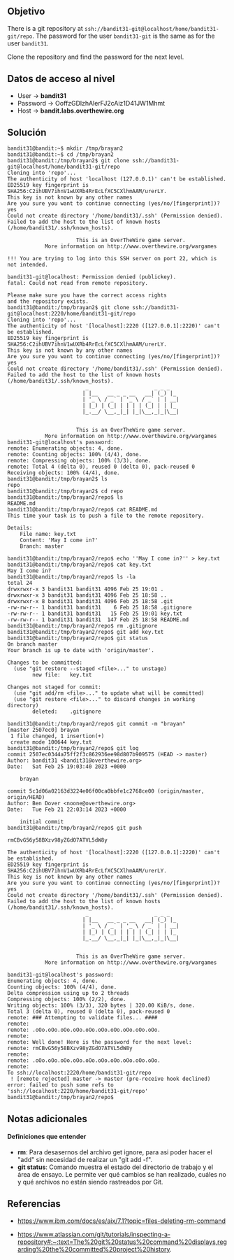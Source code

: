 ## Objetivo

There is a git repository at `ssh://bandit31-git@localhost/home/bandit31-git/repo`. The password for the user `bandit31-git` is the same as for the user `bandit31`.

Clone the repository and find the password for the next level.

## Datos de acceso al nivel

-   User -> **bandit31**
-   Password -> OoffzGDlzhAlerFJ2cAiz1D41JW1Mhmt
-   Host -> **bandit.labs.overthewire.org**

## Solución
```
bandit31@bandit:~$ mkdir /tmp/brayan2
bandit31@bandit:~$ cd /tmp/brayan2
bandit31@bandit:/tmp/brayan2$ git clone ssh://bandit31-git@localhost/home/bandit31-git/repo
Cloning into 'repo'...
The authenticity of host 'localhost (127.0.0.1)' can't be established.
ED25519 key fingerprint is SHA256:C2ihUBV7ihnV1wUXRb4RrEcLfXC5CXlhmAAM/urerLY.
This key is not known by any other names
Are you sure you want to continue connecting (yes/no/[fingerprint])? yes
Could not create directory '/home/bandit31/.ssh' (Permission denied).
Failed to add the host to the list of known hosts (/home/bandit31/.ssh/known_hosts).

                      This is an OverTheWire game server.
            More information on http://www.overthewire.org/wargames

!!! You are trying to log into this SSH server on port 22, which is not intended.

bandit31-git@localhost: Permission denied (publickey).
fatal: Could not read from remote repository.

Please make sure you have the correct access rights
and the repository exists.
bandit31@bandit:/tmp/brayan2$ git clone ssh://bandit31-git@localhost:2220/home/bandit31-git/repo
Cloning into 'repo'...
The authenticity of host '[localhost]:2220 ([127.0.0.1]:2220)' can't be established.
ED25519 key fingerprint is SHA256:C2ihUBV7ihnV1wUXRb4RrEcLfXC5CXlhmAAM/urerLY.
This key is not known by any other names
Are you sure you want to continue connecting (yes/no/[fingerprint])? yes
Could not create directory '/home/bandit31/.ssh' (Permission denied).
Failed to add the host to the list of known hosts (/home/bandit31/.ssh/known_hosts).
                         _                     _ _ _
                        | |__   __ _ _ __   __| (_) |_
                        | '_ \ / _` | '_ \ / _` | | __|
                        | |_) | (_| | | | | (_| | | |_
                        |_.__/ \__,_|_| |_|\__,_|_|\__|


                      This is an OverTheWire game server.
            More information on http://www.overthewire.org/wargames
bandit31-git@localhost's password:
remote: Enumerating objects: 4, done.
remote: Counting objects: 100% (4/4), done.
remote: Compressing objects: 100% (3/3), done.
remote: Total 4 (delta 0), reused 0 (delta 0), pack-reused 0
Receiving objects: 100% (4/4), done.
bandit31@bandit:/tmp/brayan2$ ls
repo
bandit31@bandit:/tmp/brayan2$ cd repo
bandit31@bandit:/tmp/brayan2/repo$ ls
README.md
bandit31@bandit:/tmp/brayan2/repo$ cat README.md
This time your task is to push a file to the remote repository.

Details:
    File name: key.txt
    Content: 'May I come in?'
    Branch: master

bandit31@bandit:/tmp/brayan2/repo$ echo ''May I come in?'' > key.txt
bandit31@bandit:/tmp/brayan2/repo$ cat key.txt
May I come in?
bandit31@bandit:/tmp/brayan2/repo$ ls -la
total 24
drwxrwxr-x 3 bandit31 bandit31 4096 Feb 25 19:01 .
drwxrwxr-x 3 bandit31 bandit31 4096 Feb 25 18:58 ..
drwxrwxr-x 8 bandit31 bandit31 4096 Feb 25 18:58 .git
-rw-rw-r-- 1 bandit31 bandit31    6 Feb 25 18:58 .gitignore
-rw-rw-r-- 1 bandit31 bandit31   15 Feb 25 19:01 key.txt
-rw-rw-r-- 1 bandit31 bandit31  147 Feb 25 18:58 README.md
bandit31@bandit:/tmp/brayan2/repo$ rm .gitignore
bandit31@bandit:/tmp/brayan2/repo$ git add key.txt
bandit31@bandit:/tmp/brayan2/repo$ git status
On branch master
Your branch is up to date with 'origin/master'.

Changes to be committed:
  (use "git restore --staged <file>..." to unstage)
        new file:   key.txt

Changes not staged for commit:
  (use "git add/rm <file>..." to update what will be committed)
  (use "git restore <file>..." to discard changes in working directory)
        deleted:    .gitignore

bandit31@bandit:/tmp/brayan2/repo$ git commit -m "brayan"
[master 2507ec0] brayan
 1 file changed, 1 insertion(+)
 create mode 100644 key.txt
bandit31@bandit:/tmp/brayan2/repo$ git log
commit 2507ec0344a75ff2f3c862936ee98d807b909575 (HEAD -> master)
Author: bandit31 <bandit31@overthewire.org>
Date:   Sat Feb 25 19:03:40 2023 +0000

    brayan

commit 5c1d06a02163d3224e06f00ca0bbfe1c2768ce00 (origin/master, origin/HEAD)
Author: Ben Dover <noone@overthewire.org>
Date:   Tue Feb 21 22:03:14 2023 +0000

    initial commit
bandit31@bandit:/tmp/brayan2/repo$ git push

rmCBvG56y58BXzv98yZGdO7ATVL5dW8y

The authenticity of host '[localhost]:2220 ([127.0.0.1]:2220)' can't be established.
ED25519 key fingerprint is SHA256:C2ihUBV7ihnV1wUXRb4RrEcLfXC5CXlhmAAM/urerLY.
This key is not known by any other names
Are you sure you want to continue connecting (yes/no/[fingerprint])? yes
Could not create directory '/home/bandit31/.ssh' (Permission denied).
Failed to add the host to the list of known hosts (/home/bandit31/.ssh/known_hosts).
                         _                     _ _ _
                        | |__   __ _ _ __   __| (_) |_
                        | '_ \ / _` | '_ \ / _` | | __|
                        | |_) | (_| | | | | (_| | | |_
                        |_.__/ \__,_|_| |_|\__,_|_|\__|


                      This is an OverTheWire game server.
            More information on http://www.overthewire.org/wargames

bandit31-git@localhost's password:
Enumerating objects: 4, done.
Counting objects: 100% (4/4), done.
Delta compression using up to 2 threads
Compressing objects: 100% (2/2), done.
Writing objects: 100% (3/3), 320 bytes | 320.00 KiB/s, done.
Total 3 (delta 0), reused 0 (delta 0), pack-reused 0
remote: ### Attempting to validate files... ####
remote:
remote: .oOo.oOo.oOo.oOo.oOo.oOo.oOo.oOo.oOo.oOo.
remote:
remote: Well done! Here is the password for the next level:
remote: rmCBvG56y58BXzv98yZGdO7ATVL5dW8y
remote:
remote: .oOo.oOo.oOo.oOo.oOo.oOo.oOo.oOo.oOo.oOo.
remote:
To ssh://localhost:2220/home/bandit31-git/repo
 ! [remote rejected] master -> master (pre-receive hook declined)
error: failed to push some refs to 'ssh://localhost:2220/home/bandit31-git/repo'
bandit31@bandit:/tmp/brayan2/repo$
```
## Notas adicionales

#### Definiciones que entender
- **rm**: Para desasernos del archivo get ignore, para asi poder hacer el "add" sin necesidad de realizar un "git add -f".
- **git status**: Comando muestra el estado del directorio de trabajo y el área de ensayo. Le permite ver qué cambios se han realizado, cuáles no y qué archivos no están siendo rastreados por Git.

## Referencias
- https://www.ibm.com/docs/es/aix/7.1?topic=files-deleting-rm-command

- https://www.atlassian.com/git/tutorials/inspecting-a-repository#:~:text=The%20git%20status%20command%20displays,regarding%20the%20committed%20project%20history.